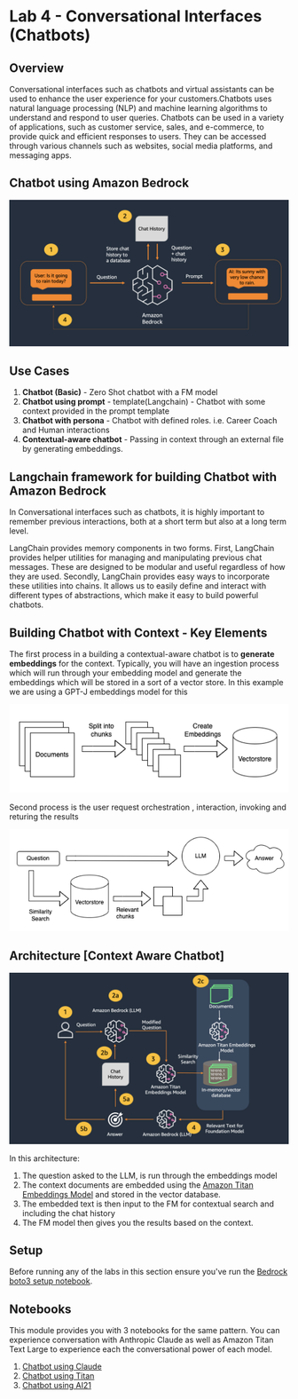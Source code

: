 # Lab 4 - Conversational Interfaces (Chatbots)

## Overview

Conversational interfaces such as chatbots and virtual assistants can be used to enhance the user experience for your customers.Chatbots uses natural language processing (NLP) and machine learning algorithms to understand and respond to user queries. Chatbots can be used in a variety of applications, such as customer service, sales, and e-commerce, to provide quick and efficient responses to users. They can be accessed through various channels such as websites, social media platforms, and messaging apps.


## Chatbot using Amazon Bedrock

![Amazon Bedrock - Conversational Interface](./images/chatbot_bedrock.png)

## Use Cases

1. **Chatbot (Basic)** - Zero Shot chatbot with a FM model
2. **Chatbot using prompt** - template(Langchain) - Chatbot with some context provided in the prompt template
3. **Chatbot with persona** - Chatbot with defined roles. i.e. Career Coach and Human interactions
4. **Contextual-aware chatbot** - Passing in context through an external file by generating embeddings.

## Langchain framework for building Chatbot with Amazon Bedrock
In Conversational interfaces such as chatbots, it is highly important to remember previous interactions, both at a short term but also at a long term level.

LangChain provides memory components in two forms. First, LangChain provides helper utilities for managing and manipulating previous chat messages. These are designed to be modular and useful regardless of how they are used. Secondly, LangChain provides easy ways to incorporate these utilities into chains.
It allows us to easily define and interact with different types of abstractions, which make it easy to build powerful chatbots.

## Building Chatbot with Context - Key Elements

The first process in a building a contextual-aware chatbot is to **generate embeddings** for the context. Typically, you will have an ingestion process which will run through your embedding model and generate the embeddings which will be stored in a sort of a vector store. In this example we are using a GPT-J embeddings model for this

![Embeddings](./images/embeddings_lang.png)

Second process is the user request orchestration , interaction,  invoking and returing the results

![Chatbot](./images/chatbot_lang.png)

## Architecture [Context Aware Chatbot]
![4](./images/context-aware-chatbot.png)

In this architecture:

1. The question asked to the LLM, is run through the embeddings model
2. The context documents are embedded using the [Amazon Titan Embeddings Model](https://aws.amazon.com/bedrock/titan/) and stored in the vector database.
3. The embedded text is then input to the FM for contextual search and including the chat history
4. The FM model then gives you the results based on the context.

## Setup
Before running any of the labs in this section ensure you've run the [Bedrock boto3 setup notebook](../00_Intro/bedrock_boto3_setup.ipynb#Prerequisites).

## Notebooks
This module provides you with 3 notebooks for the same pattern. You can experience conversation with Anthropic Claude as well as Amazon Titan Text Large to experience each the conversational power of each model.

1. [Chatbot using Claude](./00_Chatbot_Claude.ipynb)
2. [Chatbot using Titan](./00_Chatbot_Titan.ipynb)
3. [Chatbot using AI21](./00_Chatbot_AI21.jpynb)

